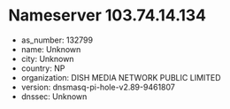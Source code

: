 # Nameserver 103.74.14.134

* as_number: 132799
* name: Unknown
* city: Unknown
* country: NP
* organization: DISH MEDIA NETWORK PUBLIC LIMITED
* version: dnsmasq-pi-hole-v2.89-9461807
* dnssec: Unknown
